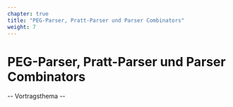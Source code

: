 ```yaml
---
chapter: true
title: "PEG-Parser, Pratt-Parser und Parser Combinators"
weight: 7
---
```



# PEG-Parser, Pratt-Parser und Parser Combinators

-- Vortragsthema --
